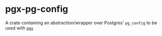 # pgx-pg-config

A crate containing an abstraction/wrapper over Postgres' `pg_config` to be used with [`pgx`](https://crates.io/crates/pgx/)
